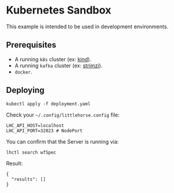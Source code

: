# Kubernetes Sandbox

This example is intended to be used in development environments.

## Prerequisites

- A running `k8s` cluster (ex: [kind](https://kind.sigs.k8s.io/)).
- A running `kafka` cluster (ex: [strimzi](https://strimzi.io/quickstarts/)).
- `docker`.

## Deploying

```
kubectl apply -f deployment.yaml
```

Check your `~/.config/littlehorse.config` file:

```
LHC_API_HOST=localhost
LHC_API_PORT=32023 # NodePort
```

You can confirm that the Server is running via:

```
lhctl search wfSpec
```

Result:

```
{
  "results": []
}
```
